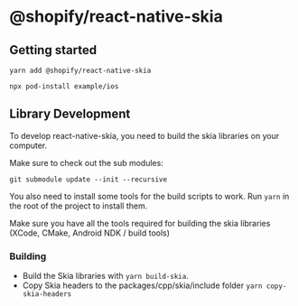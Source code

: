 # @shopify/react-native-skia

## Getting started

`yarn add @shopify/react-native-skia`

`npx pod-install example/ios`

## Library Development

To develop react-native-skia, you need to build the skia libraries on your computer.

Make sure to check out the sub modules:

`git submodule update --init --recursive`

You also need to install some tools for the build scripts to work. Run `yarn` in the root of the project to install them.

Make sure you have all the tools required for building the skia libraries (XCode, CMake, Android NDK / build tools)

### Building

- Build the Skia libraries with `yarn build-skia`.
- Copy Skia headers to the packages/cpp/skia/include folder `yarn copy-skia-headers`
